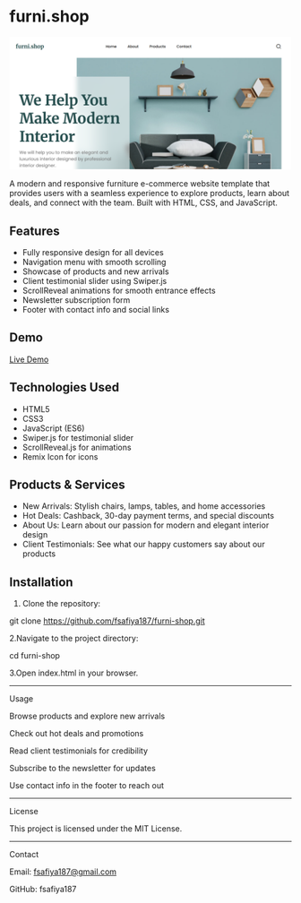 # furni.shop

<img src="thumbnail.png" alt="furni.shop Website">

A modern and responsive furniture e-commerce website template that provides users with a seamless experience to explore products, learn about deals, and connect with the team. Built with HTML, CSS, and JavaScript.

## Features

- Fully responsive design for all devices  
- Navigation menu with smooth scrolling  
- Showcase of products and new arrivals  
- Client testimonial slider using Swiper.js  
- ScrollReveal animations for smooth entrance effects  
- Newsletter subscription form  
- Footer with contact info and social links  

## Demo

[Live Demo](https://fsafiya187.github.io/furni-shop/)  

## Technologies Used

- HTML5  
- CSS3  
- JavaScript (ES6)  
- Swiper.js for testimonial slider  
- ScrollReveal.js for animations  
- Remix Icon for icons  

## Products & Services

- New Arrivals: Stylish chairs, lamps, tables, and home accessories  
- Hot Deals: Cashback, 30-day payment terms, and special discounts  
- About Us: Learn about our passion for modern and elegant interior design  
- Client Testimonials: See what our happy customers say about our products  

## Installation

1. Clone the repository:

 git clone https://github.com/fsafiya187/furni-shop.git


2.Navigate to the project directory:

cd furni-shop


3.Open index.html in your browser.

---

Usage

Browse products and explore new arrivals

Check out hot deals and promotions

Read client testimonials for credibility

Subscribe to the newsletter for updates

Use contact info in the footer to reach out

---

License

This project is licensed under the MIT License.

---

Contact

Email: fsafiya187@gmail.com

GitHub: fsafiya187
